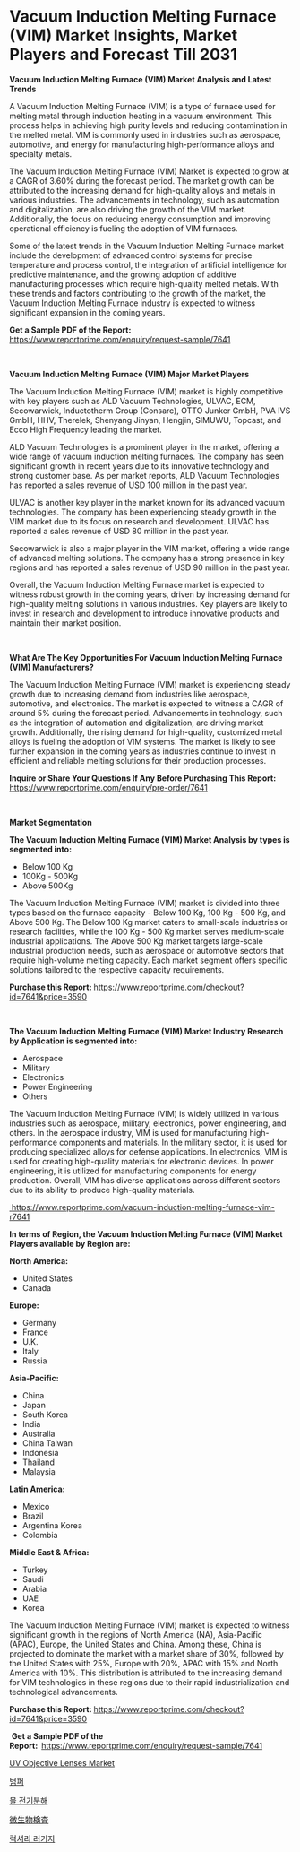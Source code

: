 <p><h1>Vacuum Induction Melting Furnace (VIM) Market Insights, Market Players and Forecast Till 2031</h1></p><p><strong>Vacuum Induction Melting Furnace (VIM) Market Analysis and Latest Trends</strong></p>
<p><p>A Vacuum Induction Melting Furnace (VIM) is a type of furnace used for melting metal through induction heating in a vacuum environment. This process helps in achieving high purity levels and reducing contamination in the melted metal. VIM is commonly used in industries such as aerospace, automotive, and energy for manufacturing high-performance alloys and specialty metals.</p><p>The Vacuum Induction Melting Furnace (VIM) Market is expected to grow at a CAGR of 3.60% during the forecast period. The market growth can be attributed to the increasing demand for high-quality alloys and metals in various industries. The advancements in technology, such as automation and digitalization, are also driving the growth of the VIM market. Additionally, the focus on reducing energy consumption and improving operational efficiency is fueling the adoption of VIM furnaces.</p><p>Some of the latest trends in the Vacuum Induction Melting Furnace market include the development of advanced control systems for precise temperature and process control, the integration of artificial intelligence for predictive maintenance, and the growing adoption of additive manufacturing processes which require high-quality melted metals. With these trends and factors contributing to the growth of the market, the Vacuum Induction Melting Furnace industry is expected to witness significant expansion in the coming years.</p></p>
<p><strong>Get a Sample PDF of the Report:&nbsp;</strong> <a href="https://www.reportprime.com/enquiry/request-sample/7641">https://www.reportprime.com/enquiry/request-sample/7641</a></p>
<p>&nbsp;</p>
<p><strong>Vacuum Induction Melting Furnace (VIM) Major Market Players</strong></p>
<p><p>The Vacuum Induction Melting Furnace (VIM) market is highly competitive with key players such as ALD Vacuum Technologies, ULVAC, ECM, Secowarwick, Inductotherm Group (Consarc), OTTO Junker GmbH, PVA IVS GmbH, HHV, Therelek, Shenyang Jinyan, Hengjin, SIMUWU, Topcast, and Ecco High Frequency leading the market. </p><p>ALD Vacuum Technologies is a prominent player in the market, offering a wide range of vacuum induction melting furnaces. The company has seen significant growth in recent years due to its innovative technology and strong customer base. As per market reports, ALD Vacuum Technologies has reported a sales revenue of USD 100 million in the past year.</p><p>ULVAC is another key player in the market known for its advanced vacuum technologies. The company has been experiencing steady growth in the VIM market due to its focus on research and development. ULVAC has reported a sales revenue of USD 80 million in the past year.</p><p>Secowarwick is also a major player in the VIM market, offering a wide range of advanced melting solutions. The company has a strong presence in key regions and has reported a sales revenue of USD 90 million in the past year.</p><p>Overall, the Vacuum Induction Melting Furnace market is expected to witness robust growth in the coming years, driven by increasing demand for high-quality melting solutions in various industries. Key players are likely to invest in research and development to introduce innovative products and maintain their market position.</p></p>
<p>&nbsp;</p>
<p><strong>What Are The Key Opportunities For Vacuum Induction Melting Furnace (VIM) Manufacturers?</strong></p>
<p><p>The Vacuum Induction Melting Furnace (VIM) market is experiencing steady growth due to increasing demand from industries like aerospace, automotive, and electronics. The market is expected to witness a CAGR of around 5% during the forecast period. Advancements in technology, such as the integration of automation and digitalization, are driving market growth. Additionally, the rising demand for high-quality, customized metal alloys is fueling the adoption of VIM systems. The market is likely to see further expansion in the coming years as industries continue to invest in efficient and reliable melting solutions for their production processes.</p></p>
<p><strong>Inquire or Share Your Questions If Any Before Purchasing This Report:</strong> <a href="https://www.reportprime.com/enquiry/pre-order/7641">https://www.reportprime.com/enquiry/pre-order/7641</a></p>
<p>&nbsp;</p>
<p><strong>Market Segmentation</strong></p>
<p><strong>The Vacuum Induction Melting Furnace (VIM) Market Analysis by types is segmented into:</strong></p>
<p><ul><li>Below 100 Kg</li><li>100Kg - 500Kg</li><li>Above 500Kg</li></ul></p>
<p><p>The Vacuum Induction Melting Furnace (VIM) market is divided into three types based on the furnace capacity - Below 100 Kg, 100 Kg - 500 Kg, and Above 500 Kg. The Below 100 Kg market caters to small-scale industries or research facilities, while the 100 Kg - 500 Kg market serves medium-scale industrial applications. The Above 500 Kg market targets large-scale industrial production needs, such as aerospace or automotive sectors that require high-volume melting capacity. Each market segment offers specific solutions tailored to the respective capacity requirements.</p></p>
<p><strong>Purchase this Report:&nbsp;</strong><a href="https://www.reportprime.com/checkout?id=7641&price=3590">https://www.reportprime.com/checkout?id=7641&price=3590</a></p>
<p>&nbsp;</p>
<p><strong>The Vacuum Induction Melting Furnace (VIM) Market Industry Research by Application is segmented into:</strong></p>
<p><ul><li>Aerospace</li><li>Military</li><li>Electronics</li><li>Power Engineering</li><li>Others</li></ul></p>
<p><p>The Vacuum Induction Melting Furnace (VIM) is widely utilized in various industries such as aerospace, military, electronics, power engineering, and others. In the aerospace industry, VIM is used for manufacturing high-performance components and materials. In the military sector, it is used for producing specialized alloys for defense applications. In electronics, VIM is used for creating high-quality materials for electronic devices. In power engineering, it is utilized for manufacturing components for energy production. Overall, VIM has diverse applications across different sectors due to its ability to produce high-quality materials.</p></p>
<p><a href="https://www.reportprime.com/vacuum-induction-melting-furnace-vim-r7641">&nbsp;https://www.reportprime.com/vacuum-induction-melting-furnace-vim-r7641</a></p>
<p><strong>In terms of Region, the Vacuum Induction Melting Furnace (VIM) Market Players available by Region are:</strong></p>
<p>
    <p> <strong> North America: </strong>
        <ul>
            <li>United States</li>
            <li>Canada</li>
        </ul>
        </p> 
    <p> <strong> Europe: </strong>
        <ul>
            <li>Germany</li>
            <li>France</li>
            <li>U.K.</li>
            <li>Italy</li>
            <li>Russia</li>
        </ul>
        </p> 
    <p> <strong> Asia-Pacific: </strong>
        <ul>
            <li>China</li>
            <li>Japan</li>
            <li>South Korea</li>
            <li>India</li>
            <li>Australia</li>
            <li>China Taiwan</li>
            <li>Indonesia</li>
            <li>Thailand</li>
            <li>Malaysia</li>
        </ul>
        </p> 
    <p> <strong> Latin America: </strong>
        <ul>
            <li>Mexico</li>
            <li>Brazil</li>
            <li>Argentina Korea</li>
            <li>Colombia</li>
        </ul>
        </p> 
    <p> <strong> Middle East & Africa: </strong>
        <ul>
            <li>Turkey</li>
            <li>Saudi</li>
            <li>Arabia</li>
            <li>UAE</li>
            <li>Korea</li>
        </ul>
    </p>
    </p>
<p><p>The Vacuum Induction Melting Furnace (VIM) market is expected to witness significant growth in the regions of North America (NA), Asia-Pacific (APAC), Europe, the United States and China. Among these, China is projected to dominate the market with a market share of 30%, followed by the United States with 25%, Europe with 20%, APAC with 15% and North America with 10%. This distribution is attributed to the increasing demand for VIM technologies in these regions due to their rapid industrialization and technological advancements.</p></p>
<p><strong>Purchase this Report: </strong><a href="https://www.reportprime.com/checkout?id=7641&price=3590">https://www.reportprime.com/checkout?id=7641&price=3590</a></p>
<p>&nbsp;<strong>Get a Sample PDF of the Report:&nbsp;&nbsp;</strong><a href="https://www.reportprime.com/enquiry/request-sample/7641">https://www.reportprime.com/enquiry/request-sample/7641</a></p>
<p><strong></strong></p>
<p><p><a href="https://github.com/Whitneyboyettebo9kiw7yr13/Market-Research-Report-List-2/blob/main/uv-objective-lenses-market.md">UV Objective Lenses Market</a></p><p><a href="https://medium.com/@gunnerolson2022/%EB%B2%94%ED%8D%BC-%EC%8B%9C%EC%9E%A5%EC%9D%80-%EC%8B%9C%EC%9E%A5-%EC%A0%90%EC%9C%A0%EC%9C%A8-%EA%B7%9C%EB%AA%A8-%EB%B0%8F-2031%EB%85%84%EA%B9%8C%EC%A7%80-%EC%98%88%EC%83%81%EB%90%98%EB%8A%94-%EC%98%88%EC%B8%A1%EC%97%90-%EC%B4%88%EC%A0%90%EC%9D%84-%EB%A7%9E%EC%B6%94%EA%B3%A0-%EC%9E%88%EC%8A%B5%EB%8B%88%EB%8B%A4-3574ba5a33b0">범퍼</a></p><p><a href="https://github.com/Elenrrera7685/Market-Research-Report-List-1/blob/main/688619125530.md">물 전기분해</a></p><p><a href="https://medium.com/@awicka/%E5%BE%AE%E7%94%9F%E7%89%A9%E6%A4%9C%E6%9F%BB%E5%B8%82%E5%A0%B4%E8%A6%8F%E6%A8%A1-cagr-%E5%8B%95%E5%90%91-2024-2030-ce3b32cc1c07">微生物検査</a></p><p><a href="https://medium.com/@chancelesch/%EA%B3%A0%EA%B8%89-%EC%88%98%ED%95%98%EB%AC%BC-%EC%8B%9C%EC%9E%A5-%EB%8F%99%ED%96%A5-%EC%8B%9C%EC%9E%A5-%ED%8A%B8%EB%A0%8C%EB%93%9C-%EC%84%B1%EC%9E%A5-2024%EB%85%84%EB%B6%80%ED%84%B0-2031%EB%85%84%EA%B9%8C%EC%A7%80-%EC%98%88%EC%B8%A1%EB%90%9C-%EA%B2%83-94b4436d4d91">럭셔리 러기지</a></p></p>